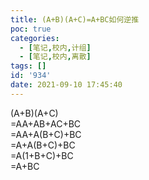 ```yaml
---
title: (A+B)(A+C)=A+BC如何逆推
poc: true
categories:
  - [笔记,校内,计组]
  - [笔记,校内,离散]
tags: []
id: '934'
date: 2021-09-10 17:45:40
---
```


(A+B)(A+C)  
\=AA+AB+AC+BC  
\=AA+A(B+C)+BC  
\=A+A(B+C)+BC  
\=A(1+B+C)+BC  
\=A+BC